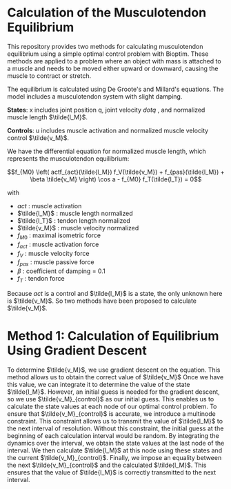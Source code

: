 # Calculation of the Musculotendon Equilibrium

This repository provides two methods for calculating musculotendon equilibrium using a simple optimal control problem with Bioptim. These methods are applied to a problem where an object with mass is attached to a muscle and needs to be moved either upward or downward, causing the muscle to contract or stretch.

The equilibrium is calculated using De Groote's and Millard's equations. The model includes a musculotendon system with slight damping.

**States**: x includes joint position q, joint velocity $dot{q}$ , and normalized muscle length $\tilde{l_M}$.

**Controls**: u includes muscle activation and normalized muscle velocity control  $\tilde{v_M}$.



We have the differential equation for normalized muscle length, which represents the musculotendon equilibrium:

```math
f_{M0} \left( actf_{act}(\tilde{l_M}) f_V(\tilde{v_M}) + f_{pas}(\tilde{l_M}) + \beta \tilde{v_M} \right) \cos a - f_{M0} f_T(\tilde{l_T}) = 0
```

with 

- $act$ : muscle activation
- $\tilde{l_M}$ : muscle length normalized
- $\tilde{l_T}$ : tendon length normalized
- $\tilde{v_M}$ : muscle velocity normalized
- $f_{M0}$ : maximal isometric force
- $f_{act}$ : muscle activation force
- $f_V$ : muscle velocity force
- $f_{pas}$ : muscle passive force
- $\beta$ : coefficient of damping = 0.1
- $f_T$ : tendon force

Because $act$ is a control and $\tilde{l_M}$ is a state, the only unknown here is $\tilde{v_M}$. So two methods have been proposed to calculate $\tilde{v_M}$.


# Method 1: Calculation of Equilibrium Using Gradient Descent
To determine $\tilde{v_M}$, we use gradient descent on the equation. This method allows us to obtain the correct value of $\tilde{v_M}$ Once we have this value, we can integrate it to determine the value of the state $\tilde{l_M}$. However, an initial guess is needed for the gradient descent, so we use $\tilde{v_M}_{control}$ as our initial guess. This enables us to calculate the state values at each node of our optimal control problem.
To ensure that $\tilde{v_M}_{control}$  is accurate, we introduce a multinode constraint. This constraint allows us to transmit the value of $\tilde{l_M}$ to the next interval of resolution. Without this constraint, the initial guess at the beginning of each calculation interval would be random. By integrating the dynamics over the interval, we obtain the state values at the last node of the interval. We then calculate $\tilde{l_M}$ at this node using these states and the current $\tilde{v_M}_{control}$. Finally, we impose an equality between the next $\tilde{v_M}_{control}$ and the calculated $\tilde{l_M}$. This ensures that the value of $\tilde{l_M}$ is correctly transmitted to the next interval.

